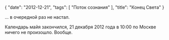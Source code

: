 {
   "date": "2012-12-21",
   "tags": [
      "Поток сознания"
   ],
   "title": "Конец Света"
}

... в очередной раз не настал.

Календарь майя закончился, 21 декабря 2012 года в 10:00 по Москве ничего не произошло. Вообще.
